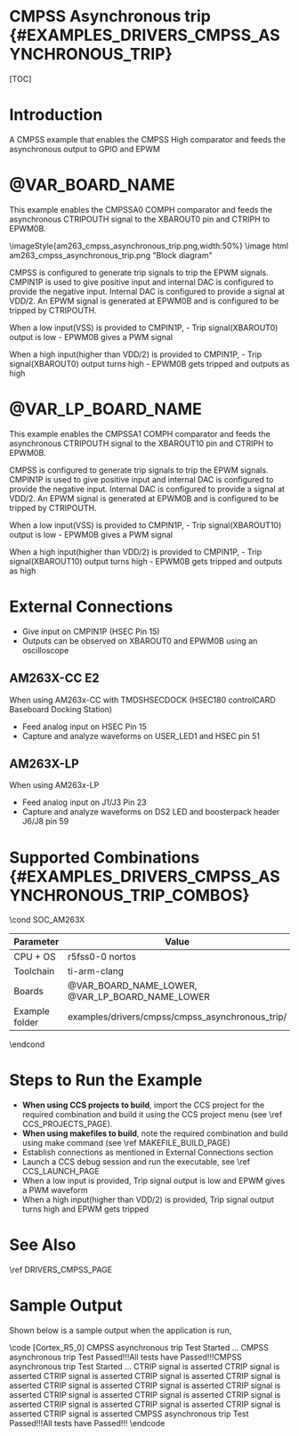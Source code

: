 # CMPSS Asynchronous trip {#EXAMPLES_DRIVERS_CMPSS_ASYNCHRONOUS_TRIP}

[TOC]

# Introduction


A CMPSS example that enables the CMPSS High comparator and feeds the
asynchronous output to GPIO and EPWM

# @VAR_BOARD_NAME
This example enables the CMPSSA0 COMPH comparator and feeds the asynchronous
CTRIPOUTH signal to the XBAROUT0 pin and CTRIPH to EPWM0B.

\imageStyle{am263_cmpss_asynchronous_trip.png,width:50%}
\image html am263_cmpss_asynchronous_trip.png "Block diagram"

CMPSS is configured to generate trip signals to trip the EPWM signals.
CMPIN1P is used to give positive input and internal DAC is configured
to provide the negative input. Internal DAC is configured to provide a
signal at VDD/2. An EPWM signal is generated at EPWM0B and is configured
to be tripped by CTRIPOUTH.

When a low input(VSS) is provided to CMPIN1P,
    - Trip signal(XBAROUT0) output is low
    - EPWM0B gives a PWM signal

When a high input(higher than VDD/2) is provided to CMPIN1P,
    - Trip signal(XBAROUT0) output turns high
    - EPWM0B gets tripped and outputs as high


# @VAR_LP_BOARD_NAME
This example enables the CMPSSA1 COMPH comparator and feeds the asynchronous
CTRIPOUTH signal to the XBAROUT10 pin and CTRIPH to EPWM0B.

CMPSS is configured to generate trip signals to trip the EPWM signals.
CMPIN1P is used to give positive input and internal DAC is configured
to provide the negative input. Internal DAC is configured to provide a
signal at VDD/2. An EPWM signal is generated at EPWM0B and is configured
to be tripped by CTRIPOUTH.

When a low input(VSS) is provided to CMPIN1P,
    - Trip signal(XBAROUT10) output is low
    - EPWM0B gives a PWM signal

When a high input(higher than VDD/2) is provided to CMPIN1P,
    - Trip signal(XBAROUT10) output turns high
    - EPWM0B gets tripped and outputs as high

# External Connections
 - Give input on CMPIN1P (HSEC Pin 15)
 - Outputs can be observed on XBAROUT0 and EPWM0B using an oscilloscope

## AM263X-CC E2
When using AM263x-CC with TMDSHSECDOCK (HSEC180 controlCARD Baseboard Docking Station)
- Feed analog input on HSEC Pin 15
- Capture and analyze waveforms on USER_LED1 and HSEC pin 51

## AM263X-LP
When using AM263x-LP
- Feed analog input on J1/J3 Pin 23
- Capture and analyze waveforms on DS2 LED and boosterpack header J6/J8 pin 59

# Supported Combinations {#EXAMPLES_DRIVERS_CMPSS_ASYNCHRONOUS_TRIP_COMBOS}

\cond SOC_AM263X

 Parameter      | Value
 ---------------|-----------
 CPU + OS       | r5fss0-0 nortos
 Toolchain      | ti-arm-clang
 Boards         | @VAR_BOARD_NAME_LOWER, @VAR_LP_BOARD_NAME_LOWER
 Example folder | examples/drivers/cmpss/cmpss_asynchronous_trip/

\endcond

# Steps to Run the Example

- **When using CCS projects to build**, import the CCS project for the required combination
  and build it using the CCS project menu (see \ref CCS_PROJECTS_PAGE).
- **When using makefiles to build**, note the required combination and build using
  make command (see \ref MAKEFILE_BUILD_PAGE)
- Establish connections as mentioned in External Connections section
- Launch a CCS debug session and run the executable, see \ref CCS_LAUNCH_PAGE
- When a low input is provided, Trip signal output is low and EPWM gives a PWM waveform
- When a high input(higher than VDD/2) is provided, Trip signal output turns high and EPWM gets tripped

# See Also

\ref DRIVERS_CMPSS_PAGE

# Sample Output

Shown below is a sample output when the application is run,

\code
[Cortex_R5_0] CMPSS asynchronous trip Test Started ...
CMPSS asynchronous trip Test Passed!!!All tests have Passed!!!CMPSS asynchronous trip Test Started ...
CTRIP signal is asserted
CTRIP signal is asserted
CTRIP signal is asserted
CTRIP signal is asserted
CTRIP signal is asserted
CTRIP signal is asserted
CTRIP signal is asserted
CTRIP signal is asserted
CTRIP signal is asserted
CTRIP signal is asserted
CTRIP signal is asserted
CTRIP signal is asserted
CTRIP signal is asserted
CTRIP signal is asserted
CTRIP signal is asserted
CMPSS asynchronous trip Test Passed!!!All tests have Passed!!!
\endcode

